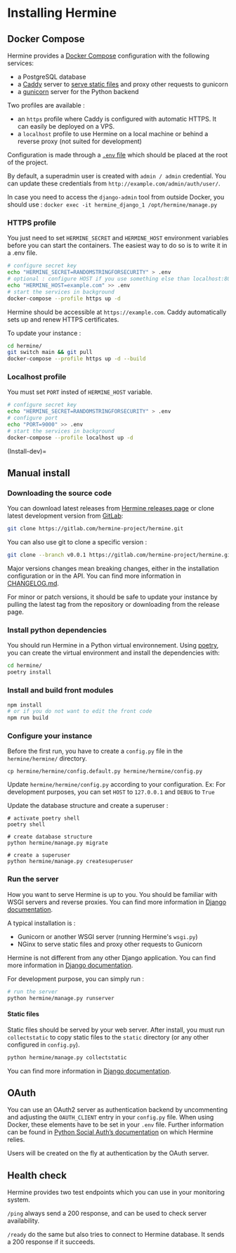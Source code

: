 <!---  
SPDX-FileCopyrightText: Hermine team <hermine@inno3.fr> 
SPDX-License-Identifier: CC-BY-4.0
-->

# Installing Hermine

## Docker Compose

Hermine provides a [Docker Compose](https://docs.docker.com/compose/) configuration with the
following services:
* a PostgreSQL database
* a [Caddy](https://caddyserver.com/) server to
[serve static files](https://docs.djangoproject.com/en/4.1/howto/static-files/deployment/)
and proxy other requests to gunicorn
* a [gunicorn](https://gunicorn.org/) server for the Python backend

Two profiles are available :
* an `https` profile where Caddy is configured with automatic HTTPS. It can easily be
deployed on a VPS.
* a `localhost` profile to use Hermine on a local machine or behind a reverse proxy (not suited for development) 

Configuration is made through a [`.env` file](https://github.com/bkeepers/dotenv) which should be
placed at the root of the project.

By default, a superadmin user is created with `admin / admin` credential.
You can update these credentials from `http://example.com/admin/auth/user/`.

In case you need to access the `django-admin` tool from outside Docker, you should use :
`docker exec -it hermine_django_1 /opt/hermine/manage.py`

### HTTPS profile

You just need to set `HERMINE_SECRET` and `HERMINE_HOST` environment variables before
you can start the containers. The easiest way to do so is to
write it in a .env file.

```bash
# configure secret key
echo "HERMINE_SECRET=RANDOMSTRINGFORSECURITY" > .env
# optional : configure HOST if you use something else than localhost:80
echo "HERMINE_HOST=example.com" >> .env
# start the services in background
docker-compose --profile https up -d
```

Hermine should be accessible at `https://example.com`. Caddy automatically sets up
and renew HTTPS certificates.

To update your instance : 

```bash
cd hermine/
git switch main && git pull
docker-compose --profile https up -d --build
```

### Localhost profile

You must set `PORT` insted of `HERMINE_HOST` variable.

```bash
# configure secret key
echo "HERMINE_SECRET=RANDOMSTRINGFORSECURITY" > .env
# configure port
echo "PORT=9000" >> .env
# start the services in background
docker-compose --profile localhost up -d
```

(Install-dev)=
## Manual install

### Downloading the source code

You can download latest releases from [Hermine releases page](https://gitlab.com/hermine-project/hermine/-/releases)
or clone latest development version from [GitLab](https://gitlab.com/hermine-project/hermine/-/tree/main):

```bash
git clone https://gitlab.com/hermine-project/hermine.git
```

You can also use git to clone a specific version :
    
```bash
git clone --branch v0.0.1 https://gitlab.com/hermine-project/hermine.git
```

Major versions changes mean breaking changes, either in the installation configuration or in the API.
You can find more information in [CHANGELOG.md](https://gitlab.com/hermine-project/hermine/-/blob/main/CHANGELOG.md).

For minor or patch versions, it should be safe to update your instance by pulling the latest tag from the repository or
downloading from the release page.

### Install python dependencies

You should run Hermine in a Python virtual environnement.
Using [poetry](https://python-poetry.org/docs/), you can create the
virtual environment and install the dependencies with:

```bash
cd hermine/
poetry install
```

### Install and build front modules

```bash
npm install
# or if you do not want to edit the front code
npm run build
```

### Configure your instance

Before the first run, you have to create a `config.py` file in the `hermine/hermine/` directory.

```
cp hermine/hermine/config.default.py hermine/hermine/config.py
```
Update `hermine/hermine/config.py` according to your configuration.
Ex: For development purposes, you can set `HOST` to `127.0.0.1` and `DEBUG` to `True`

Update the database structure and create a superuser :
```
# activate poetry shell
poetry shell

# create database structure
python hermine/manage.py migrate

# create a superuser
python hermine/manage.py createsuperuser
```

### Run the server

How you want to serve Hermine is up to you. You should be familiar with WSGI servers and reverse proxies. You can find more information in
[Django documentation](https://docs.djangoproject.com/en/4.1/howto/deployment/wsgi/gunicorn/).

A typical installation is :

* Gunicorn or another WSGI server (running Hermine's `wsgi.py`) 
* NGinx to serve static files and proxy other requests to Gunicorn

Hermine is not different from any other Django application. You can find more information in [Django documentation](https://docs.djangoproject.com/en/4.1/howto/deployment/).

For development purpose, you can simply run :

```bash
# run the server 
python hermine/manage.py runserver
```

#### Static files

Static files should be served by your web server. After
install, you must run `collectstatic` to copy static files to the `static`
directory (or any other configured in `config.py`).

```bash
python hermine/manage.py collectstatic
```

You can find more information in [Django documentation](https://docs.djangoproject.com/en/4.1/howto/static-files/deployment/).

## OAuth

You can use an OAuth2 server as authentication backend by uncommenting and 
adjusting  the `OAUTH_CLIENT` entry in your `config.py` file. When using Docker, 
these elements have to be set in your `.env` file.  Further information
can be found in [Python Social Auth’s documentation](https://python-social-auth.readthedocs.io/en/latest/configuration/django.html) 
on which Hermine relies.

Users will be created on the fly at authentication by the OAuth server.


## Health check

Hermine provides two test endpoints which you can use in your monitoring system.

`/ping` always send a 200 response, and can be used to check server availability.

`/ready` do the same but also tries to connect to Hermine database. It sends a 200 response if it succeeds.

